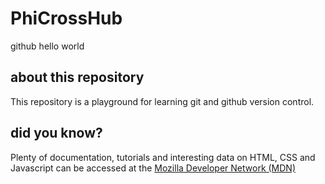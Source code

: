 # PhiCrossHub
github hello world
## about this repository
  This repository is a playground for learning git and github version control.
## did you know?
  Plenty of documentation, tutorials and interesting data on HTML, CSS and Javascript can be accessed at the [Mozilla Developer Network (MDN) ](http://developer.mozilla.org)
